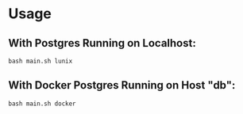 # Usage

## With Postgres Running on Localhost:

`bash main.sh lunix`

## With Docker Postgres Running on Host "db":

`bash main.sh docker`

